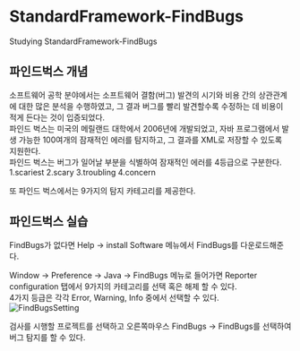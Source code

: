 # StandardFramework-FindBugs
Studying StandardFramework-FindBugs

## 파인드벅스 개념

소프트웨어 공학 분야에서는 소프트웨어 결함(버그) 발견의 시기와 비용 간의 상관관계에 대한 많은 분석을 수행하였고, 그 결과 버그를 빨리 발견할수록 수정하는 데 비용이 적게 든다는 것이 입증되었다.   
파인드 벅스는 미국의 메릴랜드 대학에서 2006년에 개발되었고, 자바 프로그램에서 발생 가능한 100여개의 잠재적인 에러를 탐지하고, 그 결과를 XML로 저장할 수 있도록 지원한다.   
파인드 벅스는 버그가 일어날 부분을 식별하여 잠재적인 에러를 4등급으로 구분한다.
1.scariest
2.scary
3.troubling
4.concern
   
또 파인드 벅스에서는 9가지의 탐지 카테고리를 제공한다.

## 파인드벅스 실습

FindBugs가 없다면 Help -> install Software 메뉴에서 FindBugs를 다운로드해준다.

Window -> Preference -> Java -> FindBugs 메뉴로 들어가면 Reporter configuration 탭에서 9가지의 카테고리를 선택 혹은 해제 할 수 있다.   
4가지 등급은 각각 Error, Warning, Info 중에서 선택할 수 있다.   
![FindBugsSetting](https://user-images.githubusercontent.com/58906858/179902898-9c90dac0-e813-4d8e-bfdc-98d933a6fbc1.png)

   
검사를 시행할 프로젝트를 선택하고 오른쪽마우스 FindBugs -> FindBugs를 선택하여 버그 탐지를 할 수 있다.
